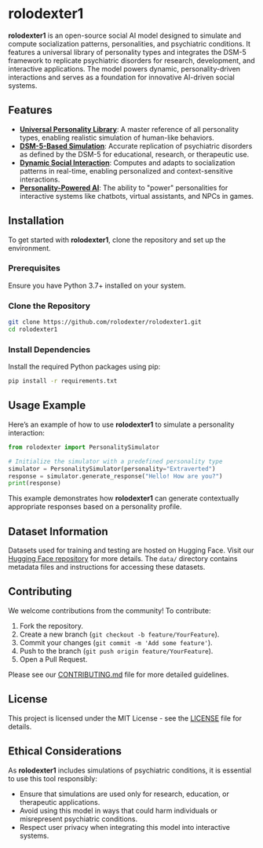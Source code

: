 # rolodexter1

**rolodexter1** is an open-source social AI model designed to simulate and compute socialization patterns, personalities, and psychiatric conditions. It features a universal library of personality types and integrates the DSM-5 framework to replicate psychiatric disorders for research, development, and interactive applications. The model powers dynamic, personality-driven interactions and serves as a foundation for innovative AI-driven social systems.

## Features
- **[Universal Personality Library](docs/Universal_Personality_Library.md)**: A master reference of all personality types, enabling realistic simulation of human-like behaviors.
- **[DSM-5-Based Simulation](docs/DSM-5_Based_Simulation.md)**: Accurate replication of psychiatric disorders as defined by the DSM-5 for educational, research, or therapeutic use.
- **[Dynamic Social Interaction](docs/Dynamic_Social_Interaction.md)**: Computes and adapts to socialization patterns in real-time, enabling personalized and context-sensitive interactions.
- **[Personality-Powered AI](docs/Personality_Powered_AI.md)**: The ability to "power" personalities for interactive systems like chatbots, virtual assistants, and NPCs in games.

## Installation
To get started with **rolodexter1**, clone the repository and set up the environment.

### Prerequisites
Ensure you have Python 3.7+ installed on your system.

### Clone the Repository
```bash
git clone https://github.com/rolodexter/rolodexter1.git
cd rolodexter1
```

### Install Dependencies
Install the required Python packages using pip:
```bash
pip install -r requirements.txt
```

## Usage Example
Here’s an example of how to use **rolodexter1** to simulate a personality interaction:

```python
from rolodexter import PersonalitySimulator

# Initialize the simulator with a predefined personality type
simulator = PersonalitySimulator(personality="Extraverted")
response = simulator.generate_response("Hello! How are you?")
print(response)
```

This example demonstrates how **rolodexter1** can generate contextually appropriate responses based on a personality profile.

## Dataset Information
Datasets used for training and testing are hosted on Hugging Face. Visit our [Hugging Face repository](https://huggingface.co/) for more details. The `data/` directory contains metadata files and instructions for accessing these datasets.

## Contributing
We welcome contributions from the community! To contribute:
1. Fork the repository.
2. Create a new branch (`git checkout -b feature/YourFeature`).
3. Commit your changes (`git commit -m 'Add some feature'`).
4. Push to the branch (`git push origin feature/YourFeature`).
5. Open a Pull Request.

Please see our [CONTRIBUTING.md](CONTRIBUTING.md) file for more detailed guidelines.

## License
This project is licensed under the MIT License - see the [LICENSE](LICENSE) file for details.

## Ethical Considerations
As **rolodexter1** includes simulations of psychiatric conditions, it is essential to use this tool responsibly:
- Ensure that simulations are used only for research, education, or therapeutic applications.
- Avoid using this model in ways that could harm individuals or misrepresent psychiatric conditions.
- Respect user privacy when integrating this model into interactive systems.
